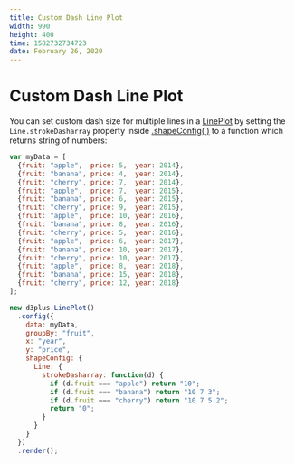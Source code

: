 ```yaml
---
title: Custom Dash Line Plot
width: 990
height: 400
time: 1582732734723
date: February 26, 2020
---
```


# Custom Dash Line Plot

You can set custom dash size for multiple lines in a [LinePlot](http://d3plus.org/docs/#LinePlot) by setting the `Line.strokeDasharray` property inside [.shapeConfig( )](http://d3plus.org/docs/#Viz.shapeConfig) to a function which returns string of numbers:

```js
var myData = [
  {fruit: "apple",  price: 5,  year: 2014},
  {fruit: "banana", price: 4,  year: 2014},
  {fruit: "cherry", price: 7,  year: 2014},
  {fruit: "apple",  price: 7,  year: 2015},
  {fruit: "banana", price: 6,  year: 2015},
  {fruit: "cherry", price: 9,  year: 2015},
  {fruit: "apple",  price: 10, year: 2016},
  {fruit: "banana", price: 8,  year: 2016},
  {fruit: "cherry", price: 5,  year: 2016},
  {fruit: "apple",  price: 6,  year: 2017},
  {fruit: "banana", price: 10, year: 2017},
  {fruit: "cherry", price: 10, year: 2017},
  {fruit: "apple",  price: 8,  year: 2018},
  {fruit: "banana", price: 15, year: 2018},
  {fruit: "cherry", price: 12, year: 2018}
];

new d3plus.LinePlot()
  .config({
    data: myData,
    groupBy: "fruit",
    x: "year",
    y: "price",
    shapeConfig: {
      Line: {
        strokeDasharray: function(d) {
          if (d.fruit === "apple") return "10";
          if (d.fruit === "banana") return "10 7 3";
          if (d.fruit === "cherry") return "10 7 5 2";
          return "0";
        }
      }
    }
  })
  .render();
```
